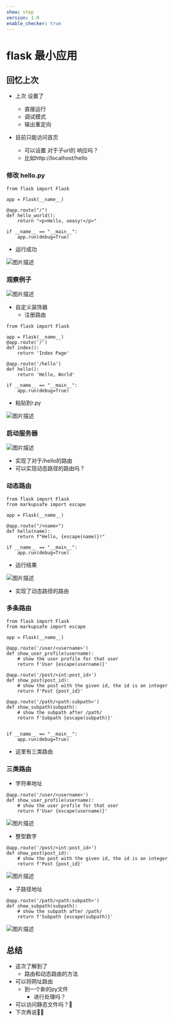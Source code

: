 ```yaml
---
show: step
version: 1.0
enable_checker: true
---
```


# flask 最小应用

## 回忆上次

- 上次 设置了 
	- 直接运行
	- 调试模式
	- 输出重定向

- 目前只能访问首页
	- 可以设置 对于子url的 响应吗？
	- 比如http://localhost/hello

### 修改 hello.py

```
from flask import Flask

app = Flask(__name__)

@app.route("/")
def hello_world():
    return "<p>Hello, oeasy!</p>"

if __name__ == "__main__":
    app.run(debug=True)
```

- 运行成功

![图片描述](https://doc.shiyanlou.com/courses/uid1190679-20230203-1675431866321)

### 观察例子

![图片描述](https://doc.shiyanlou.com/courses/uid1190679-20230122-1674393784278)

- 自定义装饰器
	- 注册路由


```
from flask import Flask

app = Flask(__name__)
@app.route('/')
def index():
    return 'Index Page'

@app.route('/hello')
def hello():
    return 'Hello, World'

if __name__ == "__main__":
    app.run(debug=True)
```

- 粘贴到r.py

![图片描述](https://doc.shiyanlou.com/courses/uid1190679-20230203-1675432019745)

### 启动服务器

![图片描述](https://doc.shiyanlou.com/courses/uid1190679-20230122-1674394199957)

- 实现了对于/hello的路由
- 可以实现动态路径的路由吗？

### 动态路由

```
from flask import Flask
from markupsafe import escape

app = Flask(__name__)

@app.route("/<name>")
def hello(name):
    return f"Hello, {escape(name)}!"

if __name__ == "__main__":
    app.run(debug=True)
```

- 运行结果

![图片描述](https://doc.shiyanlou.com/courses/uid1190679-20230122-1674394615950)

- 实现了动态路径的路由

### 多条路由

```
from flask import Flask
from markupsafe import escape

app = Flask(__name__)

@app.route('/user/<username>')
def show_user_profile(username):
    # show the user profile for that user
    return f'User {escape(username)}'

@app.route('/post/<int:post_id>')
def show_post(post_id):
    # show the post with the given id, the id is an integer
    return f'Post {post_id}'

@app.route('/path/<path:subpath>')
def show_subpath(subpath):
    # show the subpath after /path/
    return f'Subpath {escape(subpath)}'


if __name__ == "__main__":
    app.run(debug=True)
```

- 这里有三类路由

### 三类路由

- 字符串地址

```
@app.route('/user/<username>')
def show_user_profile(username):
    # show the user profile for that user
    return f'User {escape(username)}'
```

![图片描述](https://doc.shiyanlou.com/courses/uid1190679-20230122-1674394997027)

- 整型数字

```
@app.route('/post/<int:post_id>')
def show_post(post_id):
    # show the post with the given id, the id is an integer
    return f'Post {post_id}'
```

![图片描述](https://doc.shiyanlou.com/courses/uid1190679-20230122-1674395008430)

- 子路径地址

```
@app.route('/path/<path:subpath>')
def show_subpath(subpath):
    # show the subpath after /path/
    return f'Subpath {escape(subpath)}'
```

![图片描述](https://doc.shiyanlou.com/courses/uid1190679-20230122-1674395022882)

## 总结

- 这次了解到了
	- 路由和动态路由的方法
- 可以将网址路由
	- 到一个新的py文件
		- 进行处理吗？
- 可以访问静态文件吗？🤔
- 下次再说👋🏻

